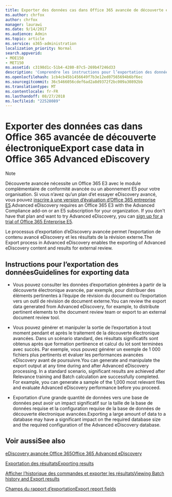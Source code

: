 ```yaml
---
title: Exporter des données cas dans Office 365 avancée de découverte électronique
ms.author: chrfox
author: chrfox
manager: laurawi
ms.date: 9/14/2017
ms.audience: Admin
ms.topic: article
ms.service: o365-administration
localization_priority: Normal
search.appverid:
- MOE150
- MET150
ms.assetid: c3198d1c-51b4-4280-87c5-269b47246d33
description: 'Comprendre les instructions pour l’exportation des données de cas eDiscovery et les résultats à l’aide du processus d’exportation dans Office 365 avancée de découverte électronique.  '
ms.openlocfilehash: 1cb4cb45b1456649f7b3e12ed07565694b6bf6ec
ms.sourcegitcommit: 36c5466056cdef6ad2a8d9372f2bc009a30892bb
ms.translationtype: MT
ms.contentlocale: fr-FR
ms.lasthandoff: 08/27/2018
ms.locfileid: "22528089"
---
```

# <a name="export-case-data-in-office-365-advanced-ediscovery"></a><span data-ttu-id="8e5ae-103">Exporter des données cas dans Office 365 avancée de découverte électronique</span><span class="sxs-lookup"><span data-stu-id="8e5ae-103">Export case data in Office 365 Advanced eDiscovery</span></span>

> [!NOTE]
> <span data-ttu-id="8e5ae-p101">Découverte avancée nécessite un Office 365 E3 avec le module complémentaire de conformité avancée ou un abonnement E5 pour votre organisation. Si vous n’avez qu’un plan d’et essayer eDiscovery avancé, vous pouvez [inscrire à une version d’évaluation d’Office 365 entreprise E5](https://go.microsoft.com/fwlink/p/?LinkID=698279).</span><span class="sxs-lookup"><span data-stu-id="8e5ae-p101">Advanced eDiscovery requires an Office 365 E3 with the Advanced Compliance add-on or an E5 subscription for your organization. If you don't have that plan and want to try Advanced eDiscovery, you can [sign up for a trial of Office 365 Enterprise E5](https://go.microsoft.com/fwlink/p/?LinkID=698279).</span></span> 
  
<span data-ttu-id="8e5ae-106">Le processus d’exportation d’eDiscovery avancée permet l’exportation de contenu avancé eDiscovery et les résultats de la révision externe.</span><span class="sxs-lookup"><span data-stu-id="8e5ae-106">The Export process in Advanced eDiscovery enables the exporting of Advanced eDiscovery content and results for external review.</span></span> 
  
## <a name="guidelines-for-exporting-data"></a><span data-ttu-id="8e5ae-107">Instructions pour l’exportation des données</span><span class="sxs-lookup"><span data-stu-id="8e5ae-107">Guidelines for exporting data</span></span>

- <span data-ttu-id="8e5ae-108">Vous pouvez consulter les données d’exportation générées à partir de la découverte électronique avancée, par exemple, pour distribuer des éléments pertinentes à l’équipe de révision du document ou l’exportation vers un outil de révision de document externe.</span><span class="sxs-lookup"><span data-stu-id="8e5ae-108">You can review the export data generated from Advanced eDiscovery, for example, to distribute pertinent elements to the document review team or export to an external document review tool.</span></span>
    
- <span data-ttu-id="8e5ae-p102">Vous pouvez générer et manipuler la sortie de l’exportation à tout moment pendant et après le traitement de la découverte électronique avancées. Dans un scénario standard, des résultats significatifs sont obtenus après que formation pertinence et calcul du lot sont terminées avec succès. Par exemple, vous pouvez générer un exemple de 1 000 fichiers plus pertinents et évaluer les performances avancées eDiscovery avant de poursuivre.</span><span class="sxs-lookup"><span data-stu-id="8e5ae-p102">You can generate and manipulate the export output at any time during and after Advanced eDiscovery processing. In a standard scenario, significant results are achieved after Relevance training and Batch calculation are successfully completed. For example, you can generate a sample of the 1,000 most relevant files and evaluate Advanced eDiscovery performance before you proceed.</span></span>
    
- <span data-ttu-id="8e5ae-112">Exportation d’une grande quantité de données vers une base de données peut avoir un impact significatif sur la taille de la base de données requise et la configuration requise de la base de données de découverte électronique avancées.</span><span class="sxs-lookup"><span data-stu-id="8e5ae-112">Exporting a large amount of data to a database may have a significant impact on the required database size and the required configuration of the Advanced eDiscovery database.</span></span>
    
## <a name="see-also"></a><span data-ttu-id="8e5ae-113">Voir aussi</span><span class="sxs-lookup"><span data-stu-id="8e5ae-113">See also</span></span>

[<span data-ttu-id="8e5ae-114">eDiscovery avancée Office 365</span><span class="sxs-lookup"><span data-stu-id="8e5ae-114">Office 365 Advanced eDiscovery</span></span>](office-365-advanced-ediscovery.md)
  
[<span data-ttu-id="8e5ae-115">Exportation des résultats</span><span class="sxs-lookup"><span data-stu-id="8e5ae-115">Exporting results </span></span>](export-results-in-advanced-ediscovery.md)
  
[<span data-ttu-id="8e5ae-116">Afficher l’historique des commandes et exporter les résultats</span><span class="sxs-lookup"><span data-stu-id="8e5ae-116">Viewing Batch history and Export results</span></span>](view-batch-history-and-export-past-results.md)

[<span data-ttu-id="8e5ae-117">Champs du rapport d’exportation</span><span class="sxs-lookup"><span data-stu-id="8e5ae-117">Export report fields</span></span>](export-report-fields-in-advanced-ediscovery.md)

